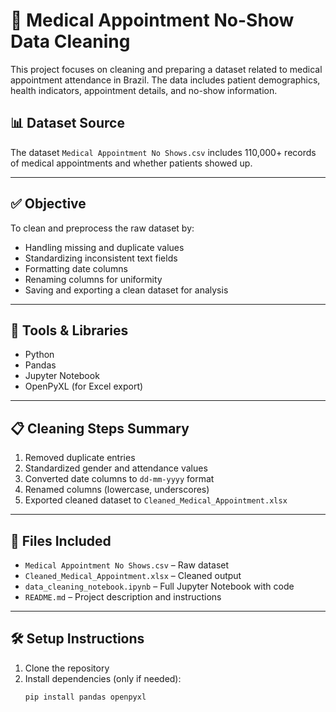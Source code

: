 # 🧼 Medical Appointment No-Show Data Cleaning

This project focuses on cleaning and preparing a dataset related to medical appointment attendance in Brazil. The data includes patient demographics, health indicators, appointment details, and no-show information.

## 📊 Dataset Source
The dataset `Medical Appointment No Shows.csv` includes 110,000+ records of medical appointments and whether patients showed up.

---

## ✅ Objective
To clean and preprocess the raw dataset by:
- Handling missing and duplicate values
- Standardizing inconsistent text fields
- Formatting date columns
- Renaming columns for uniformity
- Saving and exporting a clean dataset for analysis

---

## 🔧 Tools & Libraries
- Python
- Pandas
- Jupyter Notebook
- OpenPyXL (for Excel export)

---

## 📋 Cleaning Steps Summary
1. Removed duplicate entries  
2. Standardized gender and attendance values  
3. Converted date columns to `dd-mm-yyyy` format  
4. Renamed columns (lowercase, underscores)  
5. Exported cleaned dataset to `Cleaned_Medical_Appointment.xlsx`

---

## 📁 Files Included
- `Medical Appointment No Shows.csv` – Raw dataset  
- `Cleaned_Medical_Appointment.xlsx` – Cleaned output  
- `data_cleaning_notebook.ipynb` – Full Jupyter Notebook with code  
- `README.md` – Project description and instructions

---

## 🛠 Setup Instructions
1. Clone the repository  
2. Install dependencies (only if needed):
   ```bash
   pip install pandas openpyxl
